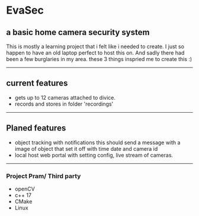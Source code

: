 # EvaSec
a basic home camera security system
----
This is mostly a learning project that i felt like i needed to create. 
I just so happen to have an old laptop perfect to host this on. And sadly
there had been a few burglaries in my area. these 3 things inspried me to 
create this :)

---
## current features
- gets up to 12 cameras attached to divice.
- records and stores in folder 'recordings'


--- 
## Planed features
- object tracking with notifications this should send a message with a image of object that set it off with time date and camera id
- local host web portal with setting config, live stream of cameras.
  
---
### Project Pram/ Third party

- openCV
- c++ 17
- CMake
- Linux